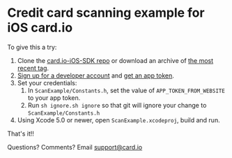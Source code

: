 Credit card scanning example for iOS card.io
============================================

To give this a try:

1. Clone the [card.io-iOS-SDK repo](https://github.com/card-io/card.io-iOS-SDK) or download an archive of [the most recent tag](https://github.com/card-io/card.io-iOS-SDK/tags).
2. [Sign up for a developer account](https://www.card.io/accounts/register/developer) and [get an app token](https://www.card.io/apps/).
3. Set your credentials:
    1. In `ScanExample/Constants.h`, set the value of `APP_TOKEN_FROM_WEBSITE` to your app token.
    2. Run `sh ignore.sh ignore` so that git will ignore your change to `ScanExample/Constants.h`
4. Using Xcode 5.0 or newer, open `ScanExample.xcodeproj`, build and run.

That's it!!

Questions? Comments? Email support@card.io

